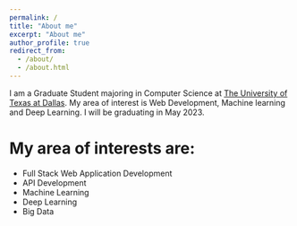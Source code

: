 ```yaml
---
permalink: /
title: "About me"
excerpt: "About me"
author_profile: true
redirect_from: 
  - /about/
  - /about.html
---
```



I am a Graduate Student majoring in Computer Science at [The University of Texas at Dallas](https://www.utdallas.edu). My area of interest is Web Development, Machine learning and Deep Learning. I will be graduating in May 2023.


My area of interests are:
======
* Full Stack Web Application Development  
* API Development
* Machine Learning
* Deep Learning
* Big Data
